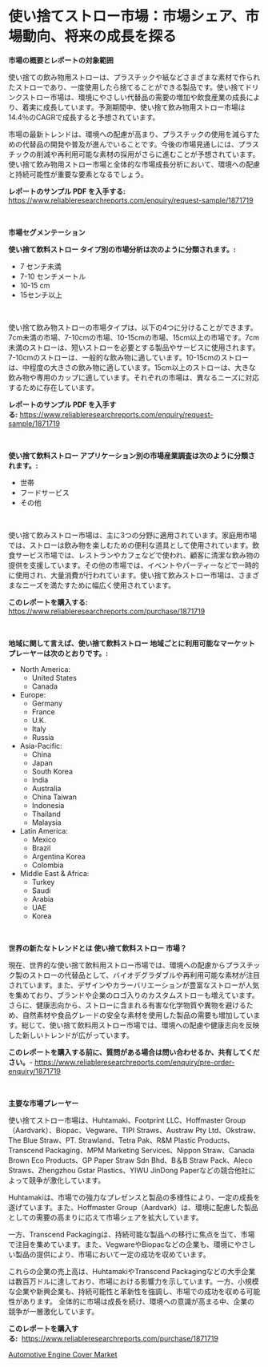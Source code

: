 <p><h1>使い捨てストロー市場：市場シェア、市場動向、将来の成長を探る</h1></p><p><strong>市場の概要とレポートの対象範囲</strong></p>
<p><p>使い捨ての飲み物用ストローは、プラスチックや紙などさまざまな素材で作られたストローであり、一度使用したら捨てることができる製品です。使い捨てドリンクストロー市場は、環境にやさしい代替品の需要の増加や飲食産業の成長により、着実に成長しています。予測期間中、使い捨て飲み物用ストロー市場は14.4％のCAGRで成長すると予想されています。</p><p>市場の最新トレンドは、環境への配慮が高まり、プラスチックの使用を減らすための代替品の開発や普及が進んでいることです。今後の市場見通しには、プラスチックの削減や再利用可能な素材の採用がさらに進むことが予想されています。使い捨て飲み物用ストロー市場と全体的な市場成長分析において、環境への配慮と持続可能性が重要な要素となるでしょう。</p></p>
<p><strong>レポートのサンプル PDF を入手する:</strong> <a href="https://www.reliableresearchreports.com/enquiry/request-sample/1871719">https://www.reliableresearchreports.com/enquiry/request-sample/1871719</a></p>
<p>&nbsp;</p>
<p><strong>市場セグメンテーション</strong></p>
<p><strong>使い捨て飲料ストロー タイプ別の市場分析は次のように分類されます。:</strong></p>
<p><ul><li>7 センチ未満</li><li>7-10 センチメートル</li><li>10-15 cm</li><li>15センチ以上</li></ul></p>
<p>&nbsp;</p>
<p><p>使い捨て飲み物ストローの市場タイプは、以下の4つに分けることができます。7cm未満の市場、7-10cmの市場、10-15cmの市場、15cm以上の市場です。7cm未満のストローは、短いストローを必要とする製品やサービスに使用されます。7-10cmのストローは、一般的な飲み物に適しています。10-15cmのストローは、中程度の大きさの飲み物に適しています。15cm以上のストローは、大きな飲み物や専用のカップに適しています。それぞれの市場は、異なるニーズに対応するために存在しています。</p></p>
<p><strong>レポートのサンプル PDF を入手する:</strong>&nbsp;<a href="https://www.reliableresearchreports.com/enquiry/request-sample/1871719">https://www.reliableresearchreports.com/enquiry/request-sample/1871719</a></p>
<p>&nbsp;</p>
<p><strong> 使い捨て飲料ストロー アプリケーション別の市場産業調査は次のように分類されます。:</strong></p>
<p><ul><li>世帯</li><li>フードサービス</li><li>その他</li></ul></p>
<p>&nbsp;</p>
<p><p>使い捨て飲みストロー市場は、主に3つの分野に適用されています。家庭用市場では、ストローは飲み物を楽しむための便利な道具として使用されています。飲食サービス市場では、レストランやカフェなどで使われ、顧客に清潔な飲み物の提供を支援しています。その他の市場では、イベントやパーティーなどで一時的に使用され、大量消費が行われています。使い捨て飲みストロー市場は、さまざまなニーズを満たすために幅広く使用されています。</p></p>
<p><strong>このレポートを購入する:</strong>&nbsp; <a href="https://www.reliableresearchreports.com/purchase/1871719">https://www.reliableresearchreports.com/purchase/1871719</a></p>
<p>&nbsp;</p>
<p><strong>地域に関して言えば、使い捨て飲料ストロー 地域ごとに利用可能なマーケットプレーヤーは次のとおりです。:</strong></p>
<p><ul>
    <li>
        North America:
        <ul>
            <li>United States</li>
            <li>Canada</li>
        </ul>
    </li>
    <li>
        Europe:
        <ul>
            <li>Germany</li>
            <li>France</li>
            <li>U.K.</li>
            <li>Italy</li>
            <li>Russia</li>
        </ul>
    </li>
    <li>
        Asia-Pacific:
        <ul>
            <li>China</li>
            <li>Japan</li>
            <li>South Korea</li>
            <li>India</li>
            <li>Australia</li>
            <li>China Taiwan</li>
            <li>Indonesia</li>
            <li>Thailand</li>
            <li>Malaysia</li>
        </ul>
    </li>
    <li>
        Latin America:
        <ul>
            <li>Mexico</li>
            <li>Brazil</li>
            <li>Argentina Korea</li>
            <li>Colombia</li>
        </ul>
    </li>
    <li>
        Middle East & Africa:
        <ul>
            <li>Turkey</li>
            <li>Saudi</li>
            <li>Arabia</li>
            <li>UAE</li>
            <li>Korea</li>
        </ul>
    </li>
    </ul></p>
<p>&nbsp;</p>
<p><strong>世界の新たなトレンドとは 使い捨て飲料ストロー 市場？</strong></p>
<p><p>現在、世界的な使い捨て飲料用ストロー市場では、環境への配慮からプラスチック製のストローの代替品として、バイオデグラダブルや再利用可能な素材が注目されています。また、デザインやカラーバリエーションが豊富なストローが人気を集めており、ブランドや企業のロゴ入りのカスタムストローも増えています。さらに、健康志向から、ストローに含まれる有害な化学物質や異物を避けるため、自然素材や食品グレードの安全な素材を使用した製品の需要も増加しています。総じて、使い捨て飲料用ストロー市場では、環境への配慮や健康志向を反映した新しいトレンドが広がっています。</p></p>
<p><strong>このレポートを購入する前に、質問がある場合は問い合わせるか、共有してください。</strong>- <a href="https://www.reliableresearchreports.com/enquiry/pre-order-enquiry/1871719">https://www.reliableresearchreports.com/enquiry/pre-order-enquiry/1871719</a></p>
<p>&nbsp;</p>
<p><strong>主要な市場プレーヤー</strong></p>
<p><p>使い捨てストロー市場は、Huhtamaki、Footprint LLC、Hoffmaster Group（Aardvark）、Biopac、Vegware、TIPI Straws、Austraw Pty Ltd、Okstraw、The Blue Straw、PT. Strawland、Tetra Pak、R&M Plastic Products、Transcend Packaging、MPM Marketing Services、Nippon Straw、Canada Brown Eco Products、GP Paper Straw Sdn Bhd、B＆B Straw Pack、Aleco Straws、Zhengzhou Gstar Plastics、YIWU JinDong Paperなどの競合他社によって競争が激化しています。</p><p>Huhtamakiは、市場での強力なプレゼンスと製品の多様性により、一定の成長を遂げています。また、Hoffmaster Group（Aardvark）は、環境に配慮した製品としての需要の高まりに応えて市場シェアを拡大しています。</p><p>一方、Transcend Packagingは、持続可能な製品への移行に焦点を当て、市場で注目を集めています。また、VegwareやBiopacなどの企業も、環境にやさしい製品の提供により、市場において一定の成功を収めています。</p><p>これらの企業の売上高は、HuhtamakiやTranscend Packagingなどの大手企業は数百万ドルに達しており、市場における影響力を示しています。一方、小規模な企業や新興企業も、持続可能性と革新性を強調し、市場での成功を収める可能性があります。  全体的に市場は成長を続け、環境への意識が高まる中、企業の競争が一層激化しています。</p></p>
<p><strong>このレポートを購入する:</strong>&nbsp;&nbsp;<a href="https://www.reliableresearchreports.com/purchase/1871719">https://www.reliableresearchreports.com/purchase/1871719</a></p>
<p><p><a href="https://carnation-joke-41f.notion.site/Automotive-Engine-Cover-Market-Size-Global-Industry-Overview-Market-Segmentation-and-Forecast-202-a4387d31785740a3b017d31cccfe664f">Automotive Engine Cover Market</a></p></p>
